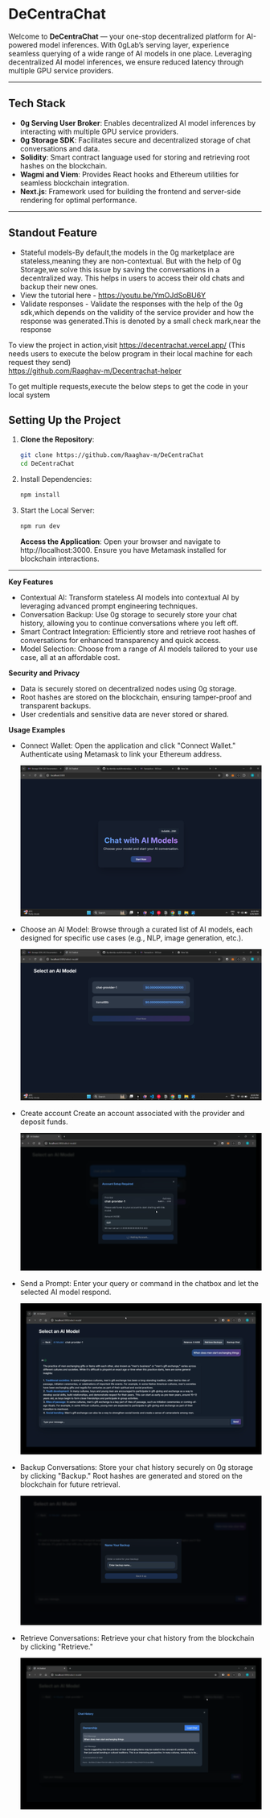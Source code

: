 # **DeCentraChat**

Welcome to **DeCentraChat** — your one-stop decentralized platform for AI-powered model inferences. With 0gLab’s serving layer, experience seamless querying of a wide range of AI models in one place. Leveraging decentralized AI model inferences, we ensure reduced latency through multiple GPU service providers.

---

## **Tech Stack**

- **0g Serving User Broker**: Enables decentralized AI model inferences by interacting with multiple GPU service providers.
- **0g Storage SDK**: Facilitates secure and decentralized storage of chat conversations and data.
- **Solidity**: Smart contract language used for storing and retrieving root hashes on the blockchain.
- **Wagmi and Viem**: Provides React hooks and Ethereum utilities for seamless blockchain integration.
- **Next.js**: Framework used for building the frontend and server-side rendering for optimal performance.

---

## **Standout Feature**
- Stateful models-By default,the models in the 0g marketplace are stateless,meaning they are non-contextual. But with the help of 0g Storage,we solve this issue by saving the conversations in a decentralized way. This helps in users to access their old chats and backup their new ones.
- View the tutorial here - https://youtu.be/YmOJdSoBU6Y
- Validate responses -  Validate the responses with the help of the 0g sdk,which depends on the validity of the service provider and how the response was generated.This is denoted by a small check mark,near the response

To view the project in action,visit https://decentrachat.vercel.app/  (This needs users to execute the below program in their local machine for each request they send)<br>
https://github.com/Raaghav-m/Decentrachat-helper

To get multiple requests,execute the below steps to get the code in your local system

## **Setting Up the Project**


1. **Clone the Repository**:
   ```bash
   git clone https://github.com/Raaghav-m/DeCentraChat
   cd DeCentraChat
   ```
2. Install Dependencies:
   ```bash
   npm install
   ```
3. Start the Local Server:
   ```bash
   npm run dev
   ```
   **Access the Application**: Open your browser and navigate to http://localhost:3000. Ensure you have Metamask installed for blockchain interactions.

---

**Key Features**

- Contextual AI: Transform stateless AI models into contextual AI by leveraging advanced prompt engineering techniques.
- Conversation Backup: Use 0g storage to securely store your chat history, allowing you to continue conversations where you left off.
- Smart Contract Integration: Efficiently store and retrieve root hashes of conversations for enhanced transparency and quick access.
- Model Selection: Choose from a range of AI models tailored to your use case, all at an affordable cost.

**Security and Privacy**

- Data is securely stored on decentralized nodes using 0g storage.
- Root hashes are stored on the blockchain, ensuring tamper-proof and transparent backups.
- User credentials and sensitive data are never stored or shared.

**Usage Examples**

- Connect Wallet:
  Open the application and click "Connect Wallet."
  Authenticate using Metamask to link your Ethereum address.

  ![Connect Wallet](./assets/startpage.png)

- Choose an AI Model:
  Browse through a curated list of AI models, each designed for specific use cases (e.g., NLP, image generation, etc.).

  ![Choose an AI Model](./assets/models.png)

- Create account
  Create an account associated with the provider and deposit funds.

  ![Create account](./assets/createaccount.png)

- Send a Prompt:
  Enter your query or command in the chatbox and let the selected AI model respond.

  ![Send a Prompt](./assets/send-prompt.png)

- Backup Conversations:
  Store your chat history securely on 0g storage by clicking "Backup." Root hashes are generated and stored on the blockchain for future retrieval.

  ![Backup Conversations](./assets/backupchat.png)

- Retrieve Conversations:
  Retrieve your chat history from the blockchain by clicking "Retrieve."

  ![Retrieve Conversations](./assets/retrievebackup.png)
